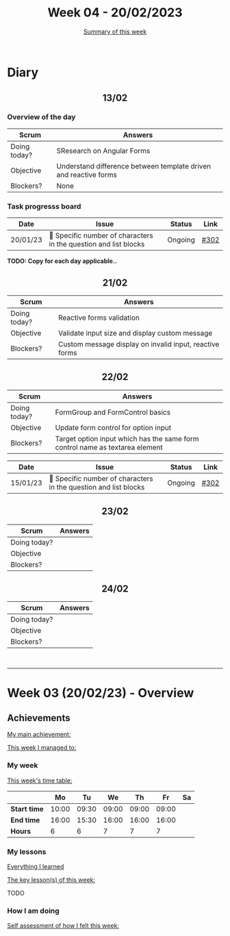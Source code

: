 


<!-- 
  Welcome to your weekly agenda.
  In this agenda, you will note down day to day progress.
-->

<h1 align="center">Week 04 - 20/02/2023</h1>

<p align="center"><a href="#summary">Summary of this week</a></p>

<br/>

<!-- 
  -- SECTION: OVERVIEW
  -- For each day, fill out your diary
  -->

<h1>Diary</h1>

<h2 align="center">13/02</h2>

### Overview of the day

<!-- Fill out the daily scrum table 
  -- Doing today? - What are you working on today?
  -- Objective?   - What do you hope to achieve today?
  -- Blockers?    - Any blockers? Anywhere you need help?
-->

| Scrum	       | Answers 	| 
|----------	   |-------	  |
| Doing today? | SResearch on Angular Forms |
| Objective    | Understand difference between template driven and reactive forms |
| Blockers?    | None |

### Task progresss board

<!-- List all the tasks and bounties in progress this week -->

| Date     	| Issue 	| Status 	| Link 	|
|----------	|-------	|--------	|------	|
| 20/01/23 	| 🏇 Specific number of characters in the question and list blocks | Ongoing | [#302](https://github.com/italanta/elewa/issues/302) |

**TODO: Copy for each day applicable..**

<h2 align="center">21/02</h2>

| Scrum	       | Answers 	| 
|----------	   |-------	  |
| Doing today? | Reactive forms validation |
| Objective    | Validate input size and display custom message |
| Blockers?    | Custom message display on invalid input, reactive forms |

<h2 align="center">22/02</h2>

| Scrum	       | Answers 	| 
|----------	   |-------	  |
| Doing today? | FormGroup and FormControl basics |
| Objective    | Update form control for option input |
| Blockers?    | Target option input which has the same form control name as textarea element |

| Date     	| Issue 	| Status 	| Link 	|
|----------	|-------	|--------	|------	|
| 15/01/23 	| 🏇 Specific number of characters in the question and list blocks | Ongoing | [#302](https://github.com/italanta/elewa/issues/302) |

<h2 align="center">23/02</h2>

| Scrum	       | Answers 	| 
|----------	   |-------	  |
| Doing today? |  |
| Objective    | |
| Blockers?    |  |

<h2 align="center">24/02</h2>

| Scrum	       | Answers 	| 
|----------	   |-------	  |
| Doing today? |  |
| Objective    |  |
| Blockers?    |  |


<br/>

<hr id="summary" />
<!-- Fill this section at the end of each week, -->

# Week 03 (20/02/23) - Overview

<!-- What was your main achievement -->
<h2>Achievements</h2>

<u>My main achievement:</u>

<!-- Write the achievement you are most proud off in one line! -->

<!-- List all your achievement -->
<u>This week I managed to:</u>


### My week
<!-- Keep track of your time table daily -->
<u>This week's time table:</u>

|                | Mo | Tu 	| We 	| Th    | Fr | Sa |
|---             |---	|---	|---  |---    |--- |--- |
| **Start time** | 10:00 | 09:30 | 09:00 | 09:00 | 09:00 |  |
| **End time**	 | 16:00 | 15:30 | 16:00 | 16:00 | 16:00 |  |
| **Hours**	     | 6 | 6 | 7   | 7  | 7  |   |


### My lessons
<!-- What did I learn? -->
<u>Everything I learned</u>


<u>The key lesson(s) of this week:</u>

TODO

### How I am doing
<!-- How did you feel? -->
<u>Self assessment of how I felt this week:</u>
